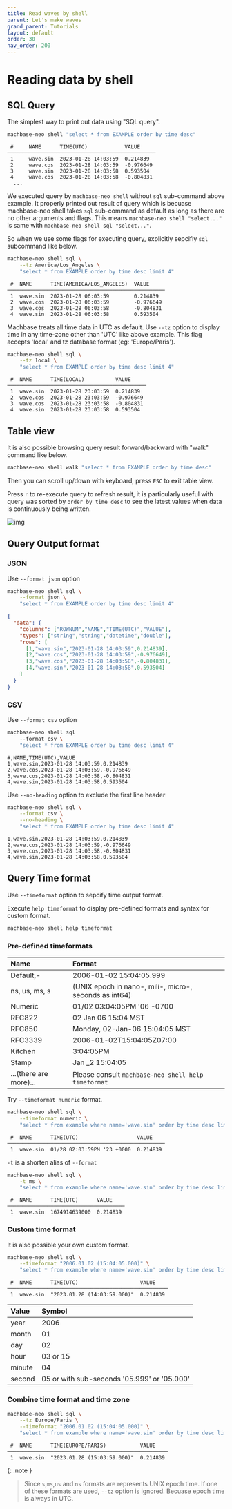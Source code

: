 ```yaml
---
title: Read waves by shell
parent: Let's make waves
grand_parent: Tutorials
layout: default
order: 30
nav_order: 200
---
```


# Reading data by shell

## SQL Query

The simplest way to print out data using "SQL query".

```sh
machbase-neo shell "select * from EXAMPLE order by time desc"
```
```
 #     NAME      TIME(UTC)            VALUE
────────────────────────────────────────────────
 1     wave.sin  2023-01-28 14:03:59  0.214839
 2     wave.cos  2023-01-28 14:03:59  -0.976649
 3     wave.sin  2023-01-28 14:03:58  0.593504
 4     wave.cos  2023-01-28 14:03:58  -0.804831
  ...
```

We executed query by `machbase-neo shell` without `sql` sub-command above example.
It properly printed out result of query which is becuase machbase-neo shell takes `sql` sub-command as default as long as there are no other arguments and flags. This means `machbase-neo shell "select..."` is same with `machbase-neo shell sql "select..."`.

So when we use some flags for executing query, explicitly sepcifiy `sql` subcommand like below.

```sh
machbase-neo shell sql \
    --tz America/Los_Angeles \
    "select * from EXAMPLE order by time desc limit 4"
```

```
 #  NAME      TIME(AMERICA/LOS_ANGELES)  VALUE
───────────────────────────────────────────────────
 1  wave.sin  2023-01-28 06:03:59        0.214839
 2  wave.cos  2023-01-28 06:03:59        -0.976649
 3  wave.cos  2023-01-28 06:03:58        -0.804831
 4  wave.sin  2023-01-28 06:03:58        0.593504
```

Machbase treats all time data in UTC as default.
Use `--tz` option to display time in any time-zone other than 'UTC' like above example. 
This flag accepts 'local' and tz database format (eg: 'Europe/Paris').

```sh
machbase-neo shell sql \
    --tz local \
    "select * from EXAMPLE order by time desc limit 4"
```
```
 #  NAME      TIME(LOCAL)          VALUE
─────────────────────────────────────────────
 1  wave.sin  2023-01-28 23:03:59  0.214839
 2  wave.cos  2023-01-28 23:03:59  -0.976649
 3  wave.cos  2023-01-28 23:03:58  -0.804831
 4  wave.sin  2023-01-28 23:03:58  0.593504
 ```

## Table view

It is also possible browsing query result forward/backward with "walk" command like below.

```sh
machbase-neo shell walk "select * from EXAMPLE order by time desc"
```

Then you can scroll up/down with keyboard, press `ESC` to exit table view.

Press `r` to re-execute query to refresh result, it is particularly useful with query was sorted by `order by time desc` to see the latest values when data is continuously being written.

![img](chart02.jpg)

## Query Output format

### JSON

Use `--format json` option

```sh
machbase-neo shell sql \
    --format json \
    "select * from EXAMPLE order by time desc limit 4"
```

```json
{
  "data": {
    "columns": ["ROWNUM","NAME","TIME(UTC)","VALUE"],
    "types": ["string","string","datetime","double"],
    "rows": [
      [1,"wave.sin","2023-01-28 14:03:59",0.214839],
      [2,"wave.cos","2023-01-28 14:03:59",-0.976649],
      [3,"wave.cos","2023-01-28 14:03:58",-0.804831],
      [4,"wave.sin","2023-01-28 14:03:58",0.593504]
    ]
  }
}
```

### CSV

Use `--format csv` option

```sh
machbase-neo shell sql 
    --format csv \
    "select * from EXAMPLE order by time desc limit 4"
```

```
#,NAME,TIME(UTC),VALUE
1,wave.sin,2023-01-28 14:03:59,0.214839
2,wave.cos,2023-01-28 14:03:59,-0.976649
3,wave.cos,2023-01-28 14:03:58,-0.804831
4,wave.sin,2023-01-28 14:03:58,0.593504
```

Use `--no-heading` option to exclude the first line header 

```sh
machbase-neo shell sql \
    --format csv \
    --no-heading \
    "select * from EXAMPLE order by time desc limit 4"
```

```
1,wave.sin,2023-01-28 14:03:59,0.214839
2,wave.cos,2023-01-28 14:03:59,-0.976649
3,wave.cos,2023-01-28 14:03:58,-0.804831
4,wave.sin,2023-01-28 14:03:58,0.593504
```

## Query Time format

Use `--timeformat` option to sepcify time output format.

Execute `help timeformat` to display pre-defined formats and syntax for custom format.

```sh
machbase-neo shell help timeformat
```

### Pre-defined timeformats

| Name          | Format                                    |
|:--------------|:------------------------------------------|
| Default,-     |    2006-01-02 15:04:05.999                |
| ns, us, ms, s | (UNIX epoch in nano-, mili-, micro-, seconds as int64) |
| Numeric       |    01/02 03:04:05PM '06 -0700             |
| RFC822        |    02 Jan 06 15:04 MST                    |
| RFC850        |    Monday, 02-Jan-06 15:04:05 MST         |
| RFC3339       |    2006-01-02T15:04:05Z07:00              |
| Kitchen       |    3:04:05PM                              |
| Stamp         |    Jan _2 15:04:05                        |
| ...(there are more)...       | Please consult `machbase-neo shell help timeformat` |

Try `--timeformat numeric` format.

```sh
machbase-neo shell sql \
    --timeformat numeric \
    "select * from example where name='wave.sin' order by time desc limit 1"
```

```
 #  NAME      TIME(UTC)                   VALUE
───────────────────────────────────────────────────
 1  wave.sin  01/28 02:03:59PM '23 +0000  0.214839
```

`-t` is a shorten alias of `--format`

```sh
machbase-neo shell sql \
    -t ms \
    "select * from example where name='wave.sin' order by time desc limit 1"
```

```
 #  NAME      TIME(UTC)      VALUE
──────────────────────────────────────
 1  wave.sin  1674914639000  0.214839
```

### Custom time format

It is also possible your own custom format.

```sh
machbase-neo shell sql \
    --timeformat "2006.01.02 (15:04:05.000)" \
    "select * from example where name='wave.sin' order by time desc limit 1"
```

```
 #  NAME      TIME(UTC)                    VALUE
────────────────────────────────────────────────────
 1  wave.sin  "2023.01.28 (14:03:59.000)"  0.214839
```

| Value      | Symbol                                    |
|:-----------|:------------------------------------------|
| year       | 2006                                      |
| month      | 01                                        |
| day        | 02                                        |
| hour       | 03 or 15                                  |
| minute     | 04                                        |
| second     | 05 or with sub-seconds '05.999' or '05.000'|


### Combine time format and time zone

```sh
machbase-neo shell sql \
    --tz Europe/Paris \
    --timeformat "2006.01.02 (15:04:05.000)" \
    "select * from example where name='wave.sin' order by time desc limit 1"
```

```
 #  NAME      TIME(EUROPE/PARIS)           VALUE
────────────────────────────────────────────────────
 1  wave.sin  "2023.01.28 (15:03:59.000)"  0.214839
```

{: .note }
> Since `s`,`ms`,`us` and `ns`  formats are represents UNIX epoch time. 
> If one of these formats are used, `--tz` option is ignored.
> Becuase epoch time is always in UTC.

